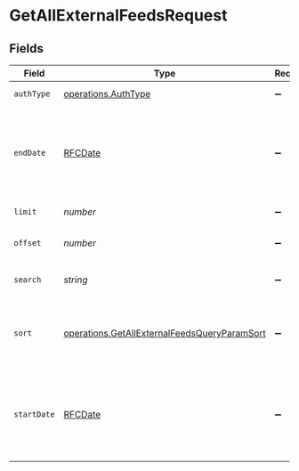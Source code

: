 # GetAllExternalFeedsRequest


## Fields

| Field                                                                                                                                                    | Type                                                                                                                                                     | Required                                                                                                                                                 | Description                                                                                                                                              |
| -------------------------------------------------------------------------------------------------------------------------------------------------------- | -------------------------------------------------------------------------------------------------------------------------------------------------------- | -------------------------------------------------------------------------------------------------------------------------------------------------------- | -------------------------------------------------------------------------------------------------------------------------------------------------------- |
| `authType`                                                                                                                                               | [operations.AuthType](../../models/operations/authtype.md)                                                                                               | :heavy_minus_sign:                                                                                                                                       | Filter the records by `authType` of the feed.                                                                                                            |
| `endDate`                                                                                                                                                | [RFCDate](../../types/rfcdate.md)                                                                                                                        | :heavy_minus_sign:                                                                                                                                       | Mandatory if `startDate` is used. Ending date (YYYY-MM-DD) till which you want to fetch the list. Maximum time period that can be selected is one month. |
| `limit`                                                                                                                                                  | *number*                                                                                                                                                 | :heavy_minus_sign:                                                                                                                                       | Number of documents returned per page.                                                                                                                   |
| `offset`                                                                                                                                                 | *number*                                                                                                                                                 | :heavy_minus_sign:                                                                                                                                       | Index of the first document on the page.                                                                                                                 |
| `search`                                                                                                                                                 | *string*                                                                                                                                                 | :heavy_minus_sign:                                                                                                                                       | Can be used to filter records by search keyword on feed name                                                                                             |
| `sort`                                                                                                                                                   | [operations.GetAllExternalFeedsQueryParamSort](../../models/operations/getallexternalfeedsqueryparamsort.md)                                             | :heavy_minus_sign:                                                                                                                                       | Sort the results in the ascending/descending order of record creation. Default order is **descending** if `sort` is not passed.                          |
| `startDate`                                                                                                                                              | [RFCDate](../../types/rfcdate.md)                                                                                                                        | :heavy_minus_sign:                                                                                                                                       | Mandatory if `endDate` is used. Starting date (YYYY-MM-DD) from which you want to fetch the list. Can be maximum 30 days older than current date.        |